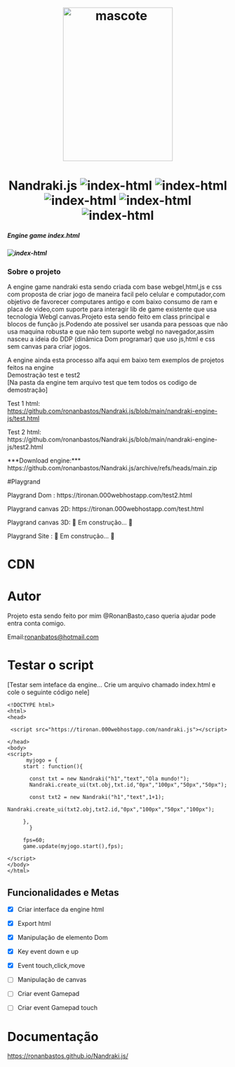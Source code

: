 <h1 align="center"> <img src="https://i.ibb.co/3stHPZ2/mascote.png" alt="mascote" height="350" width="250"  border="0"></h1><h1 align="center"> Nandraki.js  <img src="https://img.shields.io/badge/Lincense-MIT-green" alt="index-html" border="0"> <img src="https://img.shields.io/badge/Version-1.2.0-blue" alt="index-html" border="0"> <img src="https://img.shields.io/badge/Projeto-Ativo-success" alt="index-html" border="0"> <img src="https://img.shields.io/badge/repo%20size-5%2C0%20MiB-important" alt="index-html" border="0"> <img src="https://img.shields.io/badge/build-alfa-red" alt="index-html" border="0">     
</h1>

</p>
<h5>Engine game index.html <h5>  
<img src="https://i.ibb.co/k6pMWgQ/index-html.png" alt="index-html" border="0"></br>

<h3>Sobre o projeto</h3>
<p>
 A engine game nandraki  esta sendo criada com base webgel,html,js e css com proposta de criar jogo de maneira facil pelo celular e computador,com objetivo de 
favorecer computares antigo e com baixo consumo de ram e placa de video,com suporte para interagir lib de game existente que usa tecnologia Webgl canvas.Projeto esta sendo feito em class principal e blocos de função js.Podendo ate possivel ser usanda para pessoas que não usa maquina robusta e que não tem suporte webgl no navegador,assim nasceu a ideia do DDP (dinâmica Dom programar) que uso js,html e css sem canvas para criar jogos.
	
A engine ainda esta processo alfa aqui em baixo tem exemplos de projetos feitos na engine<br>
Demostração test e test2 <br> 
[Na pasta da engine tem arquivo test que tem todos os codigo de demostração]


  Test 1 html: https://github.com/ronanbastos/Nandraki.js/blob/main/nandraki-engine-js/test.html
<p>
  Test 2 html: https://github.com/ronanbastos/Nandraki.js/blob/main/nandraki-engine-js/test2.html
<p>
***Download engine:*** https://github.com/ronanbastos/Nandraki.js/archive/refs/heads/main.zip
<p>
	
#Playgrand
<p>
  Playgrand Dom : https://tironan.000webhostapp.com/test2.html
<p>
  Playgrand canvas 2D: https://tironan.000webhostapp.com/test.html
<p>
  Playgrand canvas 3D: 🚧  Em construção...  🚧	

<p>
  Playgrand Site : 🚧  Em construção...  🚧	
	
# CDN 

***<script src= "https://tironan.000webhostapp.com/nandraki.js" ></script>***
<p>

# Autor 

Projeto esta sendo feito por mim @RonanBasto,caso queria ajudar pode entra conta comigo.<p>
Email:ronanbatos@hotmail.com	

# Testar o script 
[Testar sem inteface da engine... Crie um arquivo chamado index.html e cole o seguinte código nele]



	<!DOCTYPE html>
	<html>
	<head>

	 <script src="https://tironan.000webhostapp.com/nandraki.js"></script>

	</head>
	<body>
	<script>
	      myjogo = {
		 start : function(){

		   const txt = new Nandraki("h1","text","Ola mundo!");
		   Nandraki.create_ui(txt.obj,txt.id,"0px","100px","50px","50px");

		   const txt2 = new Nandraki("h1","text",1+1);
		   Nandraki.create_ui(txt2.obj,txt2.id,"0px","100px","50px","100px");

		 },	
	       }

	     fps=60;	
	     game.update(myjogo.start(),fps);  

	</script>
	</body>
	</html>

<h2>Funcionalidades e Metas</h2>

- [x] Criar interface da engine html
- [x] Export html
- [x] Manipulação de elemento Dom
- [x] Key event down e up
- [x] Event touch,click,move		
- [ ] Manipulação de canvas 
- [ ] Criar event Gamepad
- [ ] Criar event Gamepad touch		
	
	
# Documentação

https://ronanbastos.github.io/Nandraki.js/

